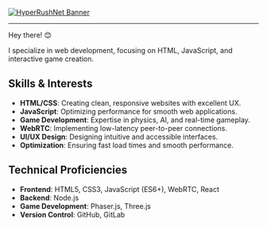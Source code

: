 [![HyperRushNet Banner](https://hyperrushnet.github.io/assets/images/logo.png)](https://github.com/HyperRushNet/hyperrushnet.github.io)

---

Hey there! 😊

I specialize in web development, focusing on HTML, JavaScript, and interactive game creation.

## Skills & Interests
- **HTML/CSS**: Creating clean, responsive websites with excellent UX.
- **JavaScript**: Optimizing performance for smooth web applications.
- **Game Development**: Expertise in physics, AI, and real-time gameplay.
- **WebRTC**: Implementing low-latency peer-to-peer connections.
- **UI/UX Design**: Designing intuitive and accessible interfaces.
- **Optimization**: Ensuring fast load times and smooth performance.

## Technical Proficiencies
- **Frontend**: HTML5, CSS3, JavaScript (ES6+), WebRTC, React
- **Backend**: Node.js
- **Game Development**: Phaser.js, Three.js
- **Version Control**: GitHub, GitLab